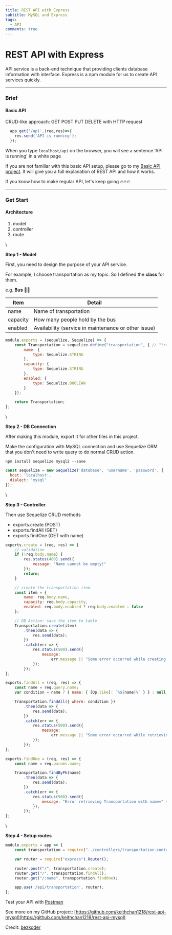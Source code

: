 ```yaml
---
title: REST API with Express
subtitle: MySQL and Express
tags:
  - API
comments: true
---
```


# REST API with Express

API service is a back-end technique that providing clients database information with interface. Express is a npm module for us to create API services quickly.

***

### Brief

#### Basic API

CRUD-like approach: GET POST PUT DELETE with HTTP request

```javascript
  app.get('/api',(req,res)=>{
    res.send('API is running');
  });
```

When you type `localhost/api` on the browser, you will see a sentence 'API is running' in a white page

If you are not familiar with this basic API setup, please go to my [Basic API project](https://github.com/keithchan1218/rest-api-express). It will give you a full explanation of REST API and how it works.

If you know how to make regular API, let's keep going 🔥🔥🔥

***

### Get Start

#### Architecture

1. model
2. controller
3. route

\


**Step 1 - Model**

First, you need to design the purpose of your API service.

For example, I choose transportation as my topic. So I defined the **class** for them.

e.g. **Bus** 🚌🚏

| Item     | Detail                                               |
| -------- | ---------------------------------------------------- |
| name     | Name of transportation                               |
| capacity | How many people hold by the bus                      |
| enabled  | Availability (service in maintenance or other issue) |

```javascript
module.exports = (sequelize, Sequelize) => {
    const Transportation = sequelize.define("transportation", { // "transportation" will be your table name
        name: {
            type: Sequelize.STRING
        },
        capacity: {
            type: Sequelize.STRING
        },
        enabled: {
            type: Sequelize.BOOLEAN
        }
    });

    return Transportation;
};
```

\


**Step 2 - DB Connection**

After making this module, export it for other files in this project.

Make the configuration with MySQL connection and use Sequelize ORM that you don't need to write query to do normal CRUD action.

```
npm install sequelize mysql2 --save
```

```javascript
const sequelize = new Sequelize('database', 'username', 'password', {
  host: 'localhost',
  dialect: 'mysql'
});
```

\


**Step 3 - Controller**

Then use Sequelize CRUD methods

* exports.create (POST)
* exports.findAll (GET)
* exports.findOne (GET with name)

```javascript
exports.create = (req, res) => {
    // validation
    if (!req.body.name) {
        res.status(400).send({
            message: "Name cannot be empty!"
        });
        return;
    }

    // create the transportation item
    const item = {
        name: req.body.name,
        capacity: req.body.capacity,
        enabled: req.body.enabled ? req.body.enabled : false
    };

    // DB Action: save the item to table
    Transportation.create(item)
        .then(data => {
            res.send(data);
        })
        .catch(err => {
            res.status(500).send({
                message:
                    err.message || "Some error occurred while creating the transportation."
            });
        });
};

exports.findAll = (req, res) => {
    const name = req.query.name;
    var condition = name ? { name: { [Op.like]: `%${name}%` } } : null;

    Transportation.findAll({ where: condition })
        .then(data => {
            res.send(data);
        })
        .catch(err => {
            res.status(500).send({
                message:
                    err.message || "Some error occurred while retrieving transportation."
            });
        });
};

exports.findOne = (req, res) => {
    const name = req.params.name;

    Transportation.findByPk(name)
        .then(data => {
            res.send(data);
        })
        .catch(err => {
            res.status(500).send({
                message: "Error retrieving Transportation with name=" + name
            });
        });
};
```

\


**Step 4 - Setup routes**

```javascript
module.exports = app => {
    const transportation = require("../controllers/transportation.controller");

    var router = require("express").Router();

    router.post("/", transportation.create);
    router.get("/", transportation.findAll);
    router.get("/:name", transportation.findOne);

    app.use('/api/transportation', router);
};
```

Test your API with [Postman](https://www.postman.com/)

See more on my GitHub project: [https://github.com/keithchan1218/rest-api-mysql](https://github.com/keithchan1218/rest-api-mysql)

Credit: [bezkoder](https://bezkoder.com/node-js-express-sequelize-mysql/)
